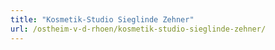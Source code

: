 ```yaml
---
title: "Kosmetik-Studio Sieglinde Zehner"
url: /ostheim-v-d-rhoen/kosmetik-studio-sieglinde-zehner/
---
```


